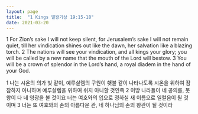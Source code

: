 ```yaml
---
layout: page
title:  "1 Kings 열왕기상 19:15-18"
date: 2021-03-20
---
```

1 For Zion’s sake I will not keep silent, for Jerusalem’s sake I will not remain quiet, till her vindication shines out like the dawn, her salvation like a blazing torch.
2 The nations will see your vindication, and all kings your glory; you will be called by a new name that the mouth of the Lord will bestow.
3 You will be a crown of splendor in the Lord’s hand, a royal diadem in the hand of your God.

1 나는 시온의 의가 빛 같이, 예루살렘의 구원이 횃불 같이 나타나도록 시온을 위하여 잠잠하지 아니하며 예루살렘을 위하여 쉬지 아니할 것인즉
2 이방 나라들이 네 공의를, 뭇 왕이 다 네 영광을 볼 것이요 너는 여호와의 입으로 정하실 새 이름으로 일컬음이 될 것이며
3 너는 또 여호와의 손의 아름다운 관, 네 하나님의 손의 왕관이 될 것이라
